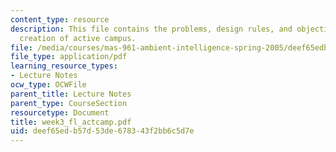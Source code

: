 ```yaml
---
content_type: resource
description: This file contains the problems, design rules, and objectives for the
  creation of active campus.
file: /media/courses/mas-961-ambient-intelligence-spring-2005/deef65edb57d53de678343f2bb6c5d7e_week3_fl_actcamp.pdf
file_type: application/pdf
learning_resource_types:
- Lecture Notes
ocw_type: OCWFile
parent_title: Lecture Notes
parent_type: CourseSection
resourcetype: Document
title: week3_fl_actcamp.pdf
uid: deef65ed-b57d-53de-6783-43f2bb6c5d7e
---
```

